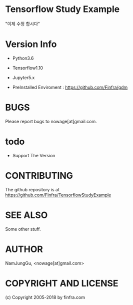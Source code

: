 # Tensorflow Study Example

"이제 수정 합시다"


# Version Info
* Python3.6
* Tensorflow1.10
* Jupyter5.x

* PreInstalled Enviroment : https://github.com/Finfra/gdm

# BUGS

Please report bugs to nowage[at]gmail.com.

# todo
- Support The Version

# CONTRIBUTING

The github repository is at https://github.com/Finfra/TensorflowStudyExample

# SEE ALSO

Some other stuff.

# AUTHOR

NamJungGu, <nowage[at]gmail.com>

# COPYRIGHT AND LICENSE

(c) Copyright 2005-2018 by finfra.com
